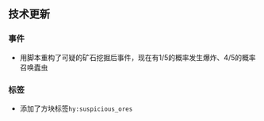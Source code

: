 ## 技术更新

### 事件

- 用脚本重构了可疑的矿石挖掘后事件，现在有1/5的概率发生爆炸、4/5的概率召唤蠹虫

### 标签

- 添加了方块标签`hy:suspicious_ores`
